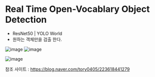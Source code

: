 # Real Time Open-Vocablary Object Detection
- ResNet50 | YOLO World
- 원하는 객체만을 검출 한다. 

![image](https://github.com/user-attachments/assets/54de85ef-24bf-493a-bbfc-4e5552ed39c5)
![image](https://github.com/user-attachments/assets/8b0d5c9d-beb2-4570-8016-8123d79faf46)


![image](https://github.com/user-attachments/assets/c2bcc6ae-f824-4b52-ae72-1437d0520d60)


참조 사이트 : https://blog.naver.com/tory0405/223618441279

